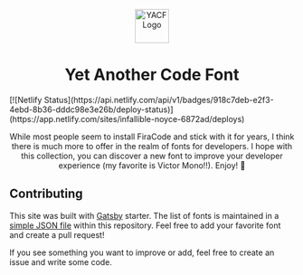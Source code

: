 <p align="center">
  <a href="https://yetanothercodefont.com">
    <img alt="YACF Logo" src="https://user-images.githubusercontent.com/12823331/83059949-b3914700-a028-11ea-9601-e7ff79c77289.png" width="60" />
  </a>
</p>
<h1 align="center">
  Yet Another Code Font
</h1>
[![Netlify Status](https://api.netlify.com/api/v1/badges/918c7deb-e2f3-4ebd-8b36-dddc98e3e26b/deploy-status)](https://app.netlify.com/sites/infallible-noyce-6872ad/deploys)
<p align="center">
  While most people seem to install FiraCode and stick with it for years, I think there is much more to offer in the realm of fonts for developers. I hope with this collection, you can discover a new font to improve your developer experience (my favorite is Victor Mono!!). Enjoy! 🍣
</p>


## Contributing
This site was built with [Gatsby](https://www.gatsbyjs.org/) starter. The list of fonts is maintained in a [simple JSON file](https://github.com/nathanlentz/yet-another-code-font/blob/master/content/fonts.json) within this repository. Feel free to add your favorite font and create a pull request!

If you see something you want to improve or add, feel free to create an issue and write some code.
